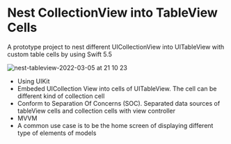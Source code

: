 # Nest CollectionView into TableView Cells
A prototype project to nest different UICollectionView into UITableView with custom table cells by using Swift 5.5

![nest-tableview-2022-03-05 at 21 10 23](https://user-images.githubusercontent.com/19789079/156906284-8c5dddb4-d112-4e0e-a7c4-9337d92d8488.gif)

- Using UIKit
- Embeded UICollection View into cells of UITableView. The cell can be different kind of collection cell
- Conform to Separation Of Concerns (SOC). Separated data sources of tableView cells and collection cells with view controller
- MVVM
- A common use case is to be the home screen of displaying different type of elements of models
